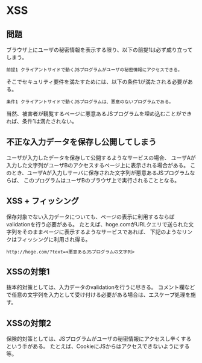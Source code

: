 # XSS

## 問題
ブラウザ上にユーザの秘密情報を表示する限り、以下の前提1は必ず成り立ってしまう。
```
前提1 クライアントサイドで動くJSプログラムがユーザの秘密情報にアクセスできる。
```
そこでセキュリティ要件を満たすためには、以下の条件1が満たされる必要がある。
```
条件1 クライアントサイドで動くJSプログラムは、悪意のないプログラムである。
```
当然、被害者が観覧するページに悪意あるJSプログラムを埋め込むことができれば、条件1は満たされない。

## 不正な入力データを保存し公開してしまう
ユーザが入力したデータを保存して公開するようなサービスの場合、
ユーザAが入力した文字列がユーザBのアクセスするページ上に表示される場合がある。
このとき、ユーザAが入力しサーバに保存された文字列が悪意あるJSプログラムならば、
このプログラムはユーザBのブラウザ上で実行されることとなる。

## XSS + フィッシング
保存対象でない入力データについても、ページの表示に利用するならばvalidationを行う必要がある。
たとえば、hoge.comがURLクエリで送られた文字列をそのままページに表示するようなサービスであれば、
下記のようなリンクはフィッシングに利用され得る。
```
http://hoge.com/?text=<悪意あるJSプログラムの文字列>
```

## XSSの対策1
抜本的対策としては、入力データのvalidationを行うに尽きる。
コメント欄などで任意の文字列を入力として受け付ける必要がある場合は、エスケープ処理を施す。

## XSSの対策2
保険的対策としては、JSプログラムがユーザの秘密情報にアクセスし辛くするという手がある。
たとえば、CookieにJSからはアクセスできないようにする等。
